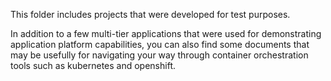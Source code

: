 This folder includes projects that were developed for test purposes.

In addition to a few multi-tier applications that were used for demonstrating application platform capabilities, you can also find some documents that may be usefully for navigating your way through container orchestration tools such as kubernetes and openshift.
